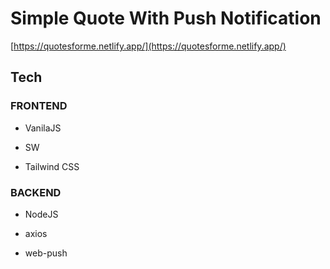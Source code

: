 # Simple Quote With Push Notification

[https://quotesforme.netlify.app/](https://quotesforme.netlify.app/)

## Tech

### FRONTEND

* VanilaJS

* SW

* Tailwind CSS

### BACKEND

* NodeJS

* axios

* web-push